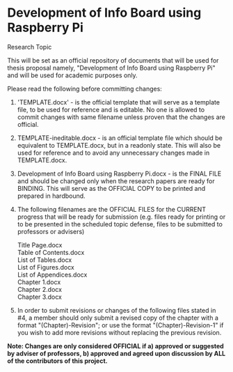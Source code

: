 # Development of Info Board using Raspberry Pi
Research Topic

This will be set as an official repository of documents that will be used for thesis proposal namely, "Development of Info Board using Raspberry Pi" and will be used for academic purposes only.

Please read the following before committing changes:

1. 'TEMPLATE.docx' - is the official template that will serve as a template file, to be used for reference and is editable. No one is allowed to commit changes with same filename unless proven that the changes are official.
2. TEMPLATE-ineditable.docx - is an official template file which should be equivalent to TEMPLATE.docx, but in a readonly state. This will also be used for reference and to avoid any unnecessary changes made in TEMPLATE.docx.
3. Development of Info Board using Raspberry Pi.docx -  is the FINAL FILE and should be changed only when the research papers are ready for BINDING. This will serve as the OFFICIAL COPY to be printed and prepared in hardbound.
4. The following filenames are the OFFICIAL FILES for the CURRENT progress that will be ready for submission (e.g. files ready for printing or to be presented in the scheduled topic defense, files to be submitted to professors or advisers)

	Title Page.docx<br>
	Table of Contents.docx<br>
	List of Tables.docx<br>
	List of Figures.docx<br>
	List of Appendices.docx<br>
	Chapter 1.docx<br>
	Chapter 2.docx<br>
	Chapter 3.docx<br>

5. In order to submit revisions or changes of the following files stated in #4, a member should only submit a revised copy of the chapter with a format "(Chapter)-Revision"; or use the format "(Chapter)-Revision-1" if you wish to add more revisions without replacing the previous revision.

**Note: Changes are only considered OFFICIAL if a) approved or suggested by adviser of professors, b) approved and agreed upon discussion by ALL of the contributors of this project.**
